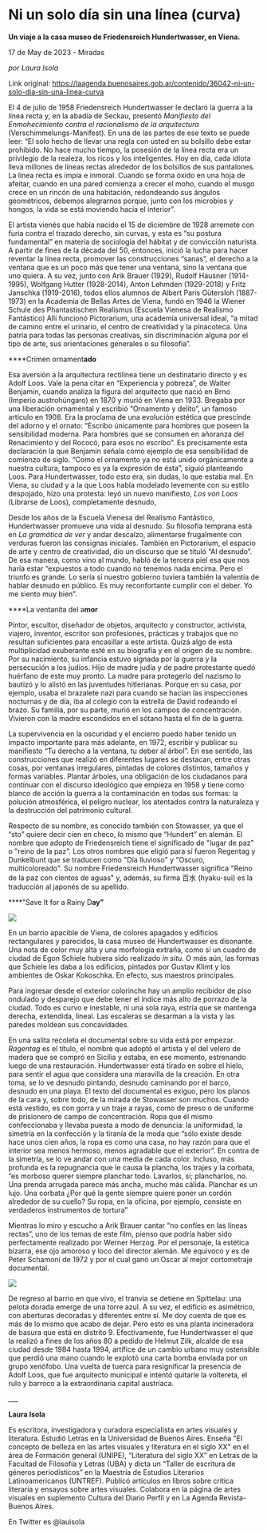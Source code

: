 # Ni un solo día sin una línea (curva)

**Un viaje a la casa museo de Friedensreich Hundertwasser, en Viena.**

17 de May de 2023 - Miradas

_por Laura Isola_

Link original: https://laagenda.buenosaires.gob.ar/contenido/36042-ni-un-solo-dia-sin-una-linea-curva



El 4 de julio de 1958 Friedensreich Hundertwasser le declaró la guerra a la línea recta y, en la abadía de Seckau, presentó *Manifiesto del Enmohecimiento contra el racionalismo de la arquitectura* (Verschimmelungs-Manifest). En una de las partes de ese texto se puede leer: “El solo hecho de llevar una regla con usted en su bolsillo debe estar prohibido. No hace mucho tiempo, la posesión de la línea recta era un privilegio de la realeza, los ricos y los inteligentes. Hoy en día, cada idiota lleva millones de líneas rectas alrededor de los bolsillos de sus pantalones. La línea recta es impía e inmoral. Cuando se forma óxido en una hoja de afeitar, cuando en una pared comienza a crecer el moho, cuando el musgo crece en un rincón de una habitación, redondeando sus ángulos geométricos, debemos alegrarnos porque, junto con los microbios y hongos, la vida se está moviendo hacia el interior”.




El artista vienés que había nacido el 15 de diciembre de 1928 arremete con furia contra el trazado derecho, sin curvas, y esta es “su postura fundamental” en materia de sociología del hábitat y de convicción naturista. A partir de fines de la década del 50, entonces, inició la lucha para hacer reventar la línea recta, promover las construcciones “sanas”, el derecho a la ventana que es un poco más que tener una ventana, sino la ventana que uno quiera. A su vez, junto con Arik Brauer (1929), Rudolf Hausner (1914-1995), Wolfgang Hutter (1928-2014), Anton Lehmden (1929-2018) y Fritz Janschka (1919-2016), todos ellos alumnos de Albert Paris Gütersloh (1887-1973) en la Academia de Bellas Artes de Viena, fundó en 1946 la Wiener Schule des Phantastischen Realismus (Escuela Vienesa de Realismo Fantástico) Allí funcionó Pictorarium, una academia universal ideal, “a mitad de camino entre el urinario, el centro de creatividad y la pinacoteca. Una patria para todas las personas creativas, sin discriminación alguna por el tipo de arte, sus orientaciones generales o su filosofía”.




****Crimen ornament**ado**




Esa aversión a la arquitectura rectilínea tiene un destinatario directo y es Adolf Loos. Vale la pena citar en “Experiencia y pobreza”, de Walter Benjamin, cuando analiza la figura del arquitecto que nació en Brno (Imperio austrohúngaro) en 1870 y murió en Viena en 1933. Bregaba por una liberación ornamental y escribió “Ornamento y delito”, un famoso artículo en 1908. Era la proclama de una evolución estética que prescinde del adorno y el ornato: “Escribo únicamente para hombres que poseen la sensibilidad moderna. Para hombres que se consumen en añoranza del Renacimiento y del Rococó, para esos no escribo”. Es precisamente esta declaración la que Benjamin señala como ejemplo de esa sensibilidad de comienzo de siglo. “Como el ornamento ya no está unido orgánicamente a nuestra cultura, tampoco es ya la expresión de ésta”, siguió planteando Loos. Para Hundertwasser, todo esto era, sin dudas, lo que estaba mal. En Viena, su ciudad y a la que Loos había modelado levemente con su estilo despojado, hizo una protesta: leyó un nuevo manifiesto, *Los von Loos* (Librarse de Loos), completamente desnudo,




Desde los años de la Escuela Vienesa del Realismo Fantástico, Hundertwasser promueve una vida al desnudo. Su filosofía temprana está en *La gramática de ver* y andar descalzo, alimentarse frugalmente con verduras fueron las consignas iniciales. También en Pictorarium, el espacio de arte y centro de creatividad, dio un discurso que se tituló “Al desnudo”. De esa manera, como vino al mundo, habló de la tercera piel esa que nos haría estar “expuestos a todo cuando no tenemos nada encima. Pero el triunfo es grande. Lo sería si nuestro gobierno tuviera también la valentía de hablar desnudo en público. Es muy reconfortante cumplir con el deber. Yo me siento muy bien”.




****La ventanita del a**mor**




Pintor, escultor, diseñador de objetos, arquitecto y constructor, activista, viajero, inventor, escritor son profesiones, prácticas y trabajos que no resultan suficientes para encasillar a este artista. Quizá algo de esta multiplicidad exuberante esté en su biografía y en el origen de su nombre. Por su nacimiento, su infancia estuvo signada por la guerra y la persecución a los judíos. Hijo de madre judía y de padre protestante quedó huérfano de este muy pronto. La madre para protegerlo del nazismo lo bautizó y lo alistó en las juventudes hitlerianas. Porque en su casa, por ejemplo, usaba el brazalete nazi para cuando se hacían las inspecciones nocturnas y de día, iba al colegio con la estrella de David rodeando el brazo. Su familia, por su parte, murió en los campos de concentración. Vivieron con la madre escondidos en el sótano hasta el fin de la guerra.




La supervivencia en la oscuridad y el encierro puedo haber tenido un impacto importante para más adelante, en 1972, escribir y publicar su manifiesto “Tu derecho a la ventana, tu deber al árbol”. En ese sentido, las construcciones que realizó en diferentes lugares se destacan, entre otras cosas, por ventanas irregulares, pintadas de colores distintos, tamaños y formas variables. Plantar árboles, una obligación de los ciudadanos para continuar con el discurso ideológico que empieza en 1958 y tiene como blanco de acción la guerra a la contaminación en todas sus formas: la polución atmosférica, el peligro nuclear, los atentados contra la naturaleza y la destrucción del patrimonio cultural.




Respecto de su nombre, es conocido también con Stowasser, ya que el “sto” quiere decir cien en checo, lo mismo que “Hundert” en alemán. El nombre que adopto de Friedensreich tiene el significado de "lugar de paz" o "reino de la paz". Los otros nombres que eligió para sí fueron Regentag y Dunkelbunt que se traducen como "Día lluvioso" y "Oscuro, multicoloreado". Su nombre Friedensreich Hundertwasser significa "Reino de la paz con cientos de aguas" y, además, su firma 百水 (hyaku-sui) es la traducción al japonés de su apellido.




****"Save It for a Rainy D**ay"**




![](https://cdn.feater.me/files/images/1217983/10c52e31-3614-4b8a-a74d-d8999fb8f576.jpg)




En un barrio apacible de Viena, de colores apagados y edificios rectangulares y parecidos, la casa museo de Hundertwasser es disonante. Una nota de color muy alta y una morfología extraña, como si un cuadro de ciudad de Egon Schiele hubiera sido realizado *in situ*. O más aún, las formas que Schiele les daba a los edificios, pintados por Gustav Klimt y los ambientes de Oskar Kokoschka. En efecto, sus maestros principales.




Para ingresar desde el exterior colorinche hay un amplio recibidor de piso ondulado y desparejo que debe tener el índice más alto de porrazo de la ciudad. Todo es curvo e inestable, ni una sola raya, estría que se mantenga derecha, extendida, lineal. Las escaleras se desarman a la vista y las paredes moldean sus concavidades.




En una salita recoleta el documental sobre su vida está por empezar. *Ragentag* es el título, el nombre que adoptó el artista y el del velero de madera que se compró en Sicilia y estaba, en ese momento, estrenando luego de una restauración. Hundertwasser está tirado en sobre el hielo, para sentir el agua que considera una maravilla de la creación. En otra toma, se lo ve desnudo pintando, desnudo caminando por el barco, desnudo en una playa. El texto del documental es exiguo, pero los planos de la cara y, sobre todo, de la mirada de Stowasser son muchos. Cuando está vestido, es con gorra y un traje a rayas, como de preso o de uniforme de prisionero de campo de concentración. Ropa que él mismo confeccionaba y llevaba puesta a modo de denuncia: la uniformidad, la simetría en la confección y la tiranía de la moda que “sólo existe desde hace unos cien años, la ropa es como una casa, no hay razón para que el interior sea menos hermoso, menos agradable que el exterior”. En contra de la simetría, se lo ve andar con una media de cada color. Incluso, más profunda es la repugnancia que le causa la plancha, los trajes y la corbata, “es morboso querer siempre planchar todo. Lavarlos, sí; plancharlos, no. Una prenda arrugada parece más ancha, mucho más cálida. Planchar es un lujo. Una corbata ¿Por qué la gente siempre quiere poner un cordón alrededor de su cuello? Su ropa, en la oficina, por ejemplo, consiste en verdaderos instrumentos de tortura”




Mientras lo miro y escucho a Arik Brauer cantar “no confíes en las líneas rectas”, uno de los temas de este film, pienso que podría haber sido perfectamente realizado por Werner Herzog. Por el personaje, la estética bizarra, ese ojo amoroso y loco del director alemán. Me equivoco y es de Peter Schamoni de 1972 y por el cual ganó un Oscar al mejor cortometraje documental.




![](https://cdn.feater.me/files/images/1217992/04efb037-644c-4d4b-9ac8-c8c77887256f.jpg)




De regreso al barrio en que vivo, el tranvía se detiene en Spittelau: una pelota dorada emerge de una torre azul. A su vez, el edificio es asimétrico, con aberturas decoradas y diferentes entre sí. Me doy cuenta de que es más de lo mismo que acabo de dejar. Pero esto es una planta incineradora de basura que está en distrito 9. Efectivamente, fue Hundertwasser el que la realizó a fines de los años 80 a pedido de Helmut Zilk, alcalde de esa ciudad desde 1984 hasta 1994, artífice de un cambio urbano muy ostensible que perdió una mano cuando le explotó una carta bomba enviada por un grupo xenófobo. Una vuelta de tuerca para resignificar la presencia de Adolf Loos, que fue arquitecto municipal e intentó quitarle la voltereta, el rulo y barroco a la extraordinaria capital austríaca.




\_\_\_




**Laura Isola**




Es escritora, investigadora y curadora especialista en artes visuales y literatura. Estudió Letras en la Universidad de Buenos Aires. Enseña "El concepto de belleza en las artes visuales y literatura en el siglo XX" en el área de Formación general (UNIPE), “Literatura del siglo XX” en Letras de la Facultad de Filosofía y Letras (UBA) y dicta un “Taller de escritura de géneros periodísticos” en la Maestría de Estudios Literarios Latinoamericanos (UNTREF). Publicó artículos en libros sobre crítica literaria y ensayos sobre artes visuales. Colabora en la página de artes visuales en suplemento Cultura del Diario Perfil y en La Agenda Revista-Buenos Aires.




En Twitter es @lauisola



